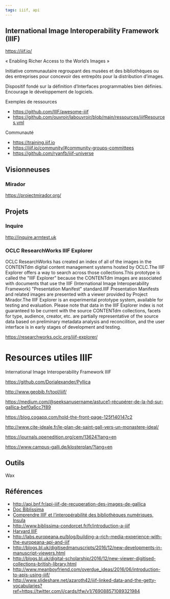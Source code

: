 ```yaml
---
tags: iiif, api
---
```


## International Image Interoperability Framework (IIIF)

https://iiif.io/

« Enabling Richer Access to the World’s Images »

Initiative communautaire regroupant des musées et des bibliothèques ou des entreprises pour concevoir des entrepôts pour la distribution d’images.

Dispositif fondé sur la définition d’Interfaces programmables bien définies.
Encourage le développement de logiciels.

Exemples de ressources

- https://github.com/IIIF/awesome-iiif
- https://github.com/ouvroir/labouvroir/blob/main/ressources/iiifResources.yml

Communauté

- https://training.iiif.io
- https://iiif.io/community/#community-groups-committees
- https://github.com/ryanfb/iiif-universe

## Visionneuses

### Mirador

https://projectmirador.org/

## Projets

### Inquire

http://inquire.armtest.uk

### OCLC ResearchWorks IIIF Explorer

OCLC ResearchWorks has created an index of all of the images in the CONTENTdm digital content management systems hosted by OCLC.The IIIF Explorer offers a way to search across those collections.This prototype is called the "IIIF Explorer" because the CONTENTdm images are associated with documents that use the IIIF (International Image Interoperability Framework) "Presentation Manifest" standard.IIIF Presentation Manifests and related images are presented with a viewer provided by Project Mirador.The IIIF Explorer is an experimental prototype system, available for testing and evaluation. Please note that data in the IIIF Explorer index is not guaranteed to be current with the source CONTENTdm collections, facets for type, audience, creator, etc. are partially representative of the source data based on preliminary metadata analysis and reconcilition, and the user interface is in early stages of development and testing.

https://researchworks.oclc.org/iiif-explorer/

# Resources utiles IIIF

International Image Interoperability Framework IIIF

https://github.com/Dorialexander/Pyllica

http://www.geobib.fr/tool/iiif/

<https://medium.com/@seeksanusername/astuce1-récupérer-de-la-hd-sur-gallica-bef0a6cc7f89>

https://blog.cogapp.com/hold-the-front-page-125f140147c2

http://www.cite-ideale.fr/le-plan-de-saint-gall-vers-un-monastere-ideal/

https://journals.openedition.org/cem/13624?lang=en

https://www.campus-galli.de/klosterplan/?lang=en

## Outils

Wax

## Références

- http://api.bnf.fr/api-iiif-de-recuperation-des-images-de-gallica
- [Doc Biblissima](http://doc.biblissima-condorcet.fr/initiative-iiif-interoperabilite-images)
- [Comprendre IIIF et l’interopérabilité des bibliothèques numériques, Insula](http://bsa.biblio.univ-lille3.fr/blog/2016/11/comprendre-iiif-interoperabilite-bibliotheques-numeriques/)
- http://www.biblissima-condorcet.fr/fr/introduction-a-iiif
- [Harvard IIIF](http://iiif.harvard.edu) 
- http://labs.europeana.eu/blog/building-a-rich-media-experience-with-the-europeana-api-and-iiif
- http://blogs.bl.uk/digitisedmanuscripts/2016/12/new-developments-in-manuscript-viewers.html
- http://blogs.bl.uk/digital-scholarship/2016/12/new-viewer-digitised-collections-british-library.html
- http://www.meanboyfriend.com/overdue_ideas/2016/06/introduction-to-apis-using-iiif/
- http://www.slideshare.net/azaroth42/iiif-linked-data-and-the-getty-vocabularies?ref=https://twitter.com/i/cards/tfw/v1/769088571089321984